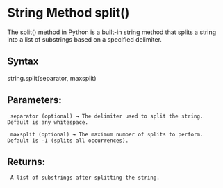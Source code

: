 # String Method split()

The split() method in Python is a built-in string method that splits a string into a list of substrings based on a specified delimiter.

## Syntax

string.split(separator, maxsplit)


## Parameters:

     separator (optional) → The delimiter used to split the string. Default is any whitespace.

     maxsplit (optional) → The maximum number of splits to perform. Default is -1 (splits all occurrences).

## Returns:

     A list of substrings after splitting the string.